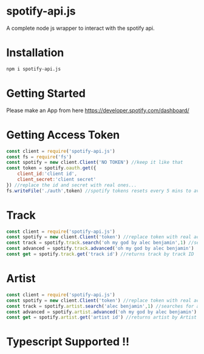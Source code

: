 # spotify-api.js
A complete node js wrapper to interact with the spotify api.
# Installation
```bash
npm i spotify-api.js
```
# Getting Started
Please make an App from here https://developer.spotify.com/dashboard/

# Getting Access Token
```js
const client = require('spotify-api.js')
const fs = require('fs')
const spotify = new client.Client('NO TOKEN') //keep it like that
const token = spotify.oauth.get({
    client_id:'client id',
    client_secret:'client secret'
}) //replace the id and secret with real ones...
fs.writeFile('./auth',token) //spotify tokens resets every 5 mins to avoid api spam we recommened using setTimeout
```
# Track
```js
const client = require('spotify-api.js')
const spotify = new client.Client('token') //replace token with real access token
const track = spotify.track.search('oh my god by alec benjamin',1) //searches for a track and 1 is the limit
const advanced = spotify.track.advanced('oh my god by alec benjamin')  //same as search but returns with color and code image
const get = spotify.track.get('track id') //returns track by track ID
```
# Artist 
```js
const client = require('spotify-api.js')
const spotify = new client.Client('token') //replace token with real access token
const track = spotify.artist.search('alec benjamin',1) //searches for artist and 1 is the limit
const advanced = spotify.artist.advanced('oh my god by alec benjamin')  //same as search but returns with color and code image
const get = spotify.artist.get('artist id') //returns artist by Artist ID
```
# Typescript Supported !!
